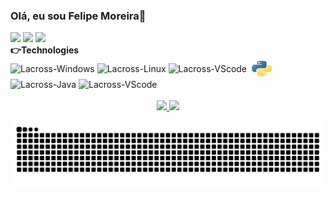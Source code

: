 ### Olá, eu sou Felipe Moreira🫡
<div>
  <a href="https://www.instagram.com/lipe_lacross/" target="_blank"><img src="https://img.shields.io/badge/-Instagram-%23E4405F?style=for-the-badge&logo=instagram&logoColor=white" target="_blank"></a>
  <a href = "mailto:feliperioscross.br@gmail.com"><img src="https://img.shields.io/badge/Gmail-D14836?style=for-the-badge&logo=gmail&logoColor=white" target="_blank"></a>
  <a href="https://www.linkedin.com/in/felipe-moreira-523b35238/" target="_blank"><img src="https://img.shields.io/badge/-LinkedIn-%230077B5?style=for-the-badge&logo=linkedin&logoColor=white"></a> 
</div>
<div>
<strong>👉Technologies</strong> 
</div>
<div style="display: inline_block">
  <img align= "center" alt="Lacross-Windows" height="30" width="40" src= "https://cdn.jsdelivr.net/gh/devicons/devicon/icons/windows8/windows8-original.svg">
  <img align= "center" alt="Lacross-Linux" height="30" width="40" src="https://cdn.jsdelivr.net/gh/devicons/devicon/icons/linux/linux-original.svg" />
  <img align="center" alt="Lacross-VScode" height="30" width="40" src="https://cdn.jsdelivr.net/gh/devicons/devicon/icons/vscode/vscode-original.svg">
  <img align="center" alt="Lacross-Python" height="30" width="40" src="https://raw.githubusercontent.com/devicons/devicon/master/icons/python/python-original.svg">
  <img align = "center" alt = "Lacross-Java" height="30" width = "40" src="https://cdn.jsdelivr.net/gh/devicons/devicon/icons/java/java-original.svg">
  <img align="center" alt="Lacross-VScode" height="30" width="40" src="https://cdn.jsdelivr.net/gh/devicons/devicon/icons/c/c-original.svg">
</div>
<div align="center" style="display: inline_block"><br>
  <a href="https://github.com/LipeLacross">
  <img height="180em" src="https://github-readme-stats.vercel.app/api?username=LipeLacross&&show_icons=true&theme=github_dark&include_all_commits=true&count_private=true"/>
  <img height="180em" src="https://github-readme-stats.vercel.app/api/top-langs/?username=LipeLacross&&layout=langs_count=8&theme=github_dark"/>  
</div>

  ![Snake animation](https://github.com/LipeLacross/LipeLacross/blob/output/github-contribution-grid-snake.svg)






